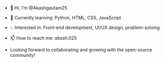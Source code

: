 - 👋 Hi, I’m @Akashgautam25
- 🌱 Currently learning: Python, HTML, CSS, JavaScript
- 💡 Interested in: Front-end development, UI/UX design, problem-solving
- 📫 How to reach me: _akash_.025

- Looking forward to collaborating and growing with the open-source community!


<!---
Akashgautam25/Akashgautam25 is a ✨ special ✨ repository because its `README.md` (this file) appears on your GitHub profile.
You can click the Preview link to take a look at your changes.
--->
